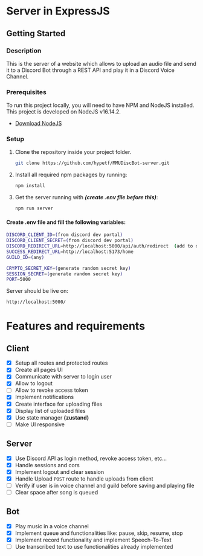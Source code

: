 # Server in ExpressJS

## Getting Started

### Description

This is the server of a website which allows to upload an
audio file and send it to a Discord Bot through a REST API and play it in a Discord Voice Channel.

### Prerequisites

To run this project locally, you will need to have NPM and NodeJS installed.<br/>
This project is developed on NodeJS v16.14.2.<br/>

-   [Download NodeJS](https://nodejs.org/en/download/)

### Setup

1. Clone the repository inside your project folder.
    ```sh
    git clone https://github.com/hypetf/MMUDiscBot-server.git
    ```
2. Install all required npm packages by running:
    ```sh
    npm install
    ```
3. Get the server running with **_(create .env file before this)_**:
    ```sh
    npm run server
    ```

#### Create .env file and fill the following variables:

```sh
DISCORD_CLIENT_ID=(from discord dev portal)
DISCORD_CLIENT_SECRET=(from discord dev portal)
DISCORD_REDIRECT_URL=http://localhost:5000/api/auth/redirect  (add to discord dev portal)
SUCCESS_REDIRECT_URL=http://localhost:5173/home
GUILD_ID=(any)

CRYPTO_SECRET_KEY=(generate random secret key)
SESSION_SECRET=(generate random secret key)
PORT=5000
```

Server should be live on:

```sh
http://localhost:5000/
```

# Features and requirements

## Client

-   [x] Setup all routes and protected routes
-   [x] Create all pages UI
-   [x] Communicate with server to login user
-   [x] Allow to logout
-   [ ] Allow to revoke access token
-   [x] Implement notifications
-   [x] Create interface for uploading files
-   [x] Display list of uploaded files
-   [x] Use state manager **(zustand)**
-   [ ] Make UI responsive

## Server

-   [x] Use Discord API as login method, revoke access token, etc...
-   [x] Handle sessions and cors
-   [x] Implement logout and clear session
-   [x] Handle Upload `POST` route to handle uploads from client
-   [ ] Verify if user is in voice channel and guild before saving and playing file
-   [ ] Clear space after song is queued

## Bot

-   [x] Play music in a voice channel
-   [x] Implement queue and functionalities like: pause, skip, resume, stop
-   [x] Implement record functionality and implement Speech-To-Text
-   [ ] Use transcribed text to use functionalities already implemented
